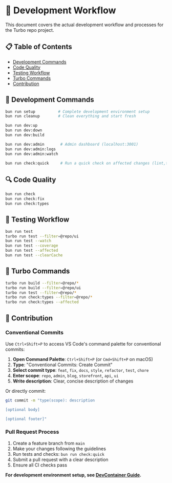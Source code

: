 # 🔄 Development Workflow
This document covers the actual development workflow and processes for the Turbo repo project.

## 📋 Table of Contents

- [Development Commands](#-development-commands)
- [Code Quality](#-code-quality)
- [Testing Workflow](#-testing-workflow)
- [Turbo Commands](#-turbo-commands)
- [Contribution](#-conventional-commits)

## 🚀 Development Commands
```bash
bun run setup          # Complete development environment setup
bun run cleanup        # Clean everything and start fresh

bun run dev:up
bun run dev:down
bun run dev:build

bun run dev:admin       # Admin dashboard (localhost:3001)
bun run dev:admin:logs
bun run dev:admin:watch

bun run check:quick     # Run a quick check on affected changes (lint,type,test,build)
```

## 🔍 Code Quality
```bash
bun run check
bun run check:fix
bun run check:types
```

## 🧪 Testing Workflow
```bash
bun run test
turbo run test --filter=@repo/ui
bun run test --watch
bun run test --coverage
bun run test --affected
bun run test --clearCache
```

## 🎯 Turbo Commands
```bash
turbo run build --filter=@repo/*
turbo run build --filter=@repo/ui
turbo run test --filter=@repo/*
turbo run check:types --filter=@repo/*
turbo run check:types --affected
```

## 🤝 Contribution

### Conventional Commits
Use `Ctrl+Shift+P` to access VS Code's command palette for conventional commits:
1. **Open Command Palette**: `Ctrl+Shift+P` (or `Cmd+Shift+P` on macOS)
2. **Type**: "Conventional Commits: Create Commit"
3. **Select commit type**: `feat`, `fix`, `docs`, `style`, `refactor`, `test`, `chore`
4. **Enter scope**: `repo`, `admin`, `blog`, `storefront`, `api`, `ui`
5. **Write description**: Clear, concise description of changes

Or directly commit:
```bash
git commit -m "type(scope): description

[optional body]

[optional footer]"
```

### Pull Request Process
1. Create a feature branch from `main`
2. Make your changes following the guidelines
3. Run tests and checks: `bun run check:quick`
4. Submit a pull request with a clear description
5. Ensure all CI checks pass

**For development environment setup, see [DevContainer Guide](./DEVCONTAINER.md).** 